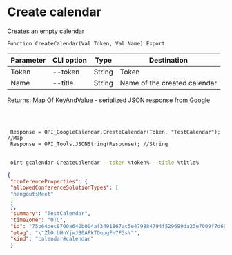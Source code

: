 ﻿---
sidebar_position: 1
---

# Create calendar
 Creates an empty calendar



`Function CreateCalendar(Val Token, Val Name) Export`

 | Parameter | CLI option | Type | Destination |
 |-|-|-|-|
 | Token | --token | String | Token |
 | Name | --title | String | Name of the created calendar |

 
 Returns: Map Of KeyAndValue - serialized JSON response from Google

<br/>




```bsl title="Code example"
 
 Response = OPI_GoogleCalendar.CreateCalendar(Token, "TestCalendar"); //Map
 Response = OPI_Tools.JSONString(Response); //String
```
	


```sh title="CLI command example"
 
 oint gcalendar CreateCalendar --token %token% --title %title%

```

```json title="Result"
{
 "conferenceProperties": {
 "allowedConferenceSolutionTypes": [
 "hangoutsMeet"
 ]
 },
 "summary": "TestCalendar",
 "timeZone": "UTC",
 "id": "75b64bec8700a640b004af3491867ac5e479884794f529699da23e7009f7d691@group.calendar.google.com",
 "etag": "\"ZlOrbHnYjwJB0APkTQupgFm7F3s\"",
 "kind": "calendar#calendar"
 }
```
